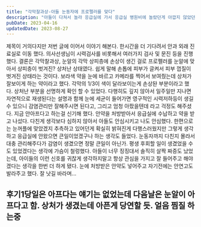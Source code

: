 ```yaml
---
title: "각막찰과상-아들 눈동자에 프로펠러를 맞다"
description: "아들이 다쳐서 놀라 응급실에 가서 응급실 병원비에 놀랐던게 아깝지 않았던 것에 관련한 심오하지 않은 이야기"
pubDate: 2023-04-16
updatedDate: 2023-08-27
---
```


제목이 거의다지만 저번 글에 이어서 이야기 해본다.
한시간을 더 기다려서 안과 외래 진료실로 이동 했다.
의사선생님이 시력검사를 비롯해서 여러가지 검사 및 문진 등을 진행했다.
결론은 각막찰과상, 눈알의 각막 상피층에 손상이 생긴 걸로 프로펠러를 눈알에 맞아서 상피층이 벗겨진?
상처난 상태였다.
쉽게 말해 손톱에 피부가 글켜서 피부 껍질이 벗겨진 상태라는 것이다.
보라색 약을 눈에 바르고 카메라를 찍어서 보여줬는데 상처가 잘보이게 하는 약이라고 했다.
각막의 1/3이 색이 달라보이는게 손상돤 부분이라고 했다.
상처난 부분을 선명하게 확인 할 수 있었다.
다행히도 깊지 않아서 일주일만 지나면 자연적으로 재생된다는 설명과 함께 눈에 세균이 들어가면 영구적인 시력저하등이 생길수 있으니 감염관리만 잘해주시면 된다고, 그리고 엄청 아팠을텐데 라고 걱정도 해주셨다.
지금 안아프다고 하는걸 신기해 했다.
안약을 처방받아서 응급실에 수납하고 약을 받고 나섰다.
다친게 생각보다 심하지 않아서 아들도 안심시키고 나도 안심했다.
한편으로는 눈꺼플에 맞았겠지 추측하고 있어던게 확실히 밝혀진게 다행스러웠지만 그렇게 생각하고 응급실에 안왔으면 큰일이었겠구나 하는 생각도 들었다.
눈동자까지 다친지 몰라서 대충 관리해주다가 감염이 생겼으면 정말 큰일이 아닌가.
평생 후회할 일이 생겼었을 수도 있었겠다는 생각에 가슴이 철렁했다.
아들이 너무 징징대서 솔직히 살짝 짜증도 났었는데, 아이들의 이런 신호를 귀찮게 생각하지말고 항상 관심을 가지고 잘 들어주고 해야겠다는 생각을 한번 더 하게 됐다.
눈에 처방받은 안약도 넣어주고 자기전에는 안연고도 발라주고 했다.
잘 낫길 바라며...

## 후기1당일은 아프다는 얘기는 없었는데 다음날은 눈알이 아프다고 함. 상처가 생겼는데 아픈게 당연할 듯. 얼음 찜질 하는중